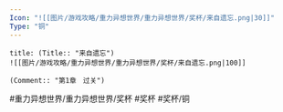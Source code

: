 ```yaml
---
Icon: "![[图片/游戏攻略/重力异想世界/重力异想世界/奖杯/来自遗忘.png|30]]"
Type: "铜"
---
```

```ad-common-bronze-trophy
title: (Title:: "来自遗忘")
![[图片/游戏攻略/重力异想世界/重力异想世界/奖杯/来自遗忘.png|100]]

(Comment:: "第1章　过关")
```

#重力异想世界/重力异想世界/奖杯 #奖杯 #奖杯/铜

